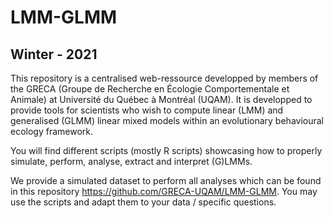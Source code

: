 # LMM-GLMM
## Winter - 2021

This repository is a centralised web-ressource developped by members of the GRECA (Groupe de Recherche en Écologie Comportementale et Animale) at Université du Québec à Montréal (UQAM). It is developped to provide tools for scientists who wish to compute linear (LMM) and generalised (GLMM) linear mixed models within an evolutionary behavioural ecology framework.

You will find different scripts (mostly R scripts) showcasing how to properly simulate, perform, analyse, extract and interpret (G)LMMs.

We provide a simulated dataset to perform all analyses which can be found in this repository https://github.com/GRECA-UQAM/LMM-GLMM. You may use the scripts and adapt them to your data / specific questions.


<!-- may be add the names of the one involved in the coding process such as Max, Hassen, Pierre-Olivier, Mathieu, etc>